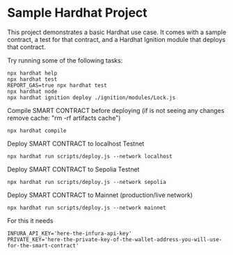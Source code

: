 # Sample Hardhat Project

This project demonstrates a basic Hardhat use case. It comes with a sample contract, a test for that contract, and a Hardhat Ignition module that deploys that contract.

Try running some of the following tasks:

```shell
npx hardhat help
npx hardhat test
REPORT_GAS=true npx hardhat test
npx hardhat node
npx hardhat ignition deploy ./ignition/modules/Lock.js
```


Compile SMART CONTRACT before deploying (if is not seeing any changes remove cache: "rm -rf artifacts cache")
```shell
npx hardhat compile
```

Deploy SMART CONTRACT to localhost Testnet
```shell
npx hardhat run scripts/deploy.js --network localhost
```

Deploy SMART CONTRACT to Sepolia Testnet 
```shell
npx hardhat run scripts/deploy.js --network sepolia
```
Deploy SMART CONTRACT to Mainnet (production/live network)
```shell
npx hardhat run scripts/deploy.js --network mainnet
```
For this it needs 
```shell
INFURA_API_KEY='here-the-infura-api-key'
PRIVATE_KEY='here-the-private-key-of-the-wallet-address-you-will-use-for-the-smart-contract'
```
